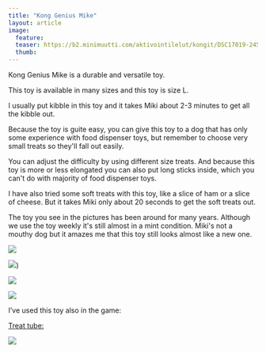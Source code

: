 ```yaml
---
title: "Kong Genius Mike"
layout: article
image:
  feature:
  teaser: https://b2.minimuutti.com/aktivointilelut/kongit/DSC17019-245px.jpg
  thumb:
---
```

Kong Genius Mike is a durable and versatile toy.

This toy is available in many sizes and this toy is size L.

I usually put kibble in this toy and it takes Miki about 2-3 minutes to get all the kibble out.

Because the toy is guite easy, you can give this toy to a dog that has only some experience with food dispenser toys, but remember to choose very small treats so they'll fall out easily.

You can adjust the difficulty by using different size treats. And because this toy is more or less elongated you can also put long sticks inside, which you can't do with majority of food dispenser toys.

I have also tried some soft treats with this toy, like a slice of ham or a slice of cheese. But it takes Miki only about 20 seconds to get the soft treats out.

The toy you see in the pictures has been around for many years. Although we use the toy weekly it's still almost in a mint condition. Miki's not a mouthy dog but it amazes me that this toy still looks almost like a new one.

![](https://b2.minimuutti.com/aktivointilelut/kongit/DSC35180-800px.jpg)

![](https://b2.minimuutti.com/aktivointilelut/kongit/DSC35135-800px.jpg))

![](https://b2.minimuutti.com/aktivointilelut/kongit/DSC35158-800px.jpg)

![](https://b2.minimuutti.com/aktivointilelut/kongit/DSC17019_2-800px.jpg)

I’ve used this toy also in the game:

[Treat tube:](/en/brain-games/treat-tube/)

[![](https://b2.minimuutti.com/aktivointi/putkipiilo/DSC47941-800px.jpg)](/en/brain-games/treat-tube/)
